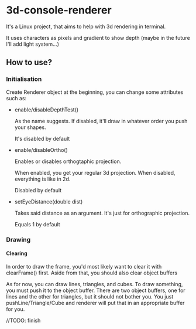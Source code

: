 # 3d-console-renderer

It's a Linux project, that aims to help with 3d rendering in terminal.

It uses characters as pixels and gradient to show depth (maybe in the future I'll add light system...)

## How to use?
### Initialisation
Create Renderer object at the beginning, you can change some attributes such as:
- enable/disableDepthTest()

  As the name suggests. If disabled, it'll draw in whatever order you push your shapes.
  
  It's disabled by default
 
- enable/disableOrtho()

  Enables or disables orthogtaphic projection.
  
  When enabled, you get your regular 3d projection. When disabled, everything is like in 2d.
  
  Disabled by default
  
- setEyeDistance(double dist)
 
  Takes said distance as an argument. It's just for orthographic projection.
  
  Equals 1 by default
  
### Drawing 
#### Clearing
In order to draw the frame, you'd most likely want to clear it with clearFrame() first.
Aside from that, you should also clear object buffers

 
As for now, you can draw lines, triangles, and cubes.
To draw something, you must push it to the object buffer.
There are two object buffers, one for lines and the other for triangles, but it should not bother you.
You just pushLine/Triangle/Cube and renderer will put that in an appropriate buffer for you. 

//TODO: finish
